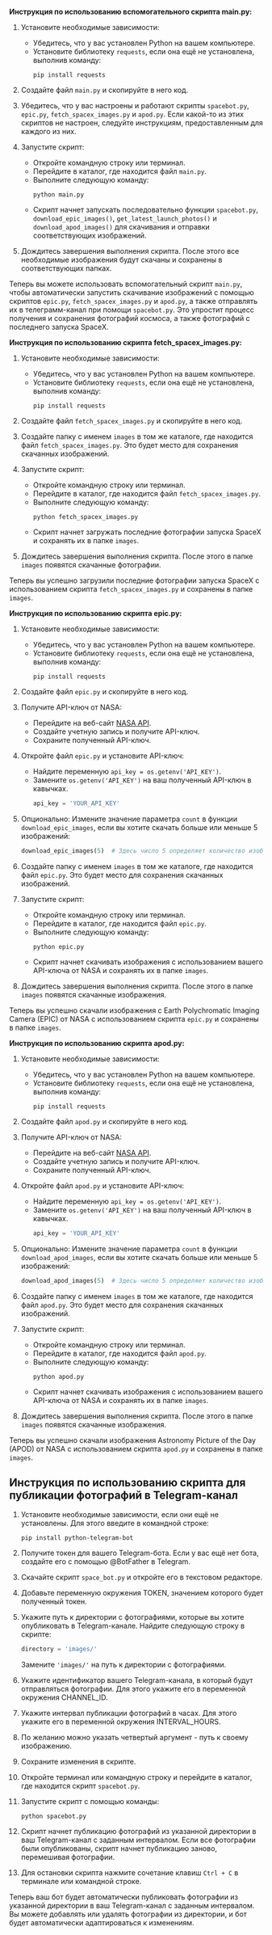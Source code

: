 **Инструкция по использованию вспомогательного скрипта main.py:**

1. Установите необходимые зависимости:
   - Убедитесь, что у вас установлен Python на вашем компьютере.
   - Установите библиотеку `requests`, если она ещё не установлена, выполнив команду:
     ```
     pip install requests
     ```

2. Создайте файл `main.py` и скопируйте в него код.

3. Убедитесь, что у вас настроены и работают скрипты `spacebot.py`, `epic.py`, `fetch_spacex_images.py` и `apod.py`. Если какой-то из этих скриптов не настроен, следуйте инструкциям, предоставленным для каждого из них.

4. Запустите скрипт:
   - Откройте командную строку или терминал.
   - Перейдите в каталог, где находится файл `main.py`.
   - Выполните следующую команду:
     ```
     python main.py
     ```
   - Скрипт начнет запускать последовательно функции `spacebot.py`, `download_epic_images()`, `get_latest_launch_photos()` и `download_apod_images()` для скачивания и отправки соответствующих изображений.

5. Дождитесь завершения выполнения скрипта. После этого все необходимые изображения будут скачаны и сохранены в соответствующих папках.

Теперь вы можете использовать вспомогательный скрипт `main.py`, чтобы автоматически запустить скачивание изображений с помощью скриптов `epic.py`, `fetch_spacex_images.py` и `apod.py`, а также отправлять их в телеграмм-канал при помощи `spacebot.py`. Это упростит процесс получения и сохранения фотографий космоса, а также фотографий с последнего запуска SpaceX.


**Инструкция по использованию скрипта fetch_spacex_images.py:**

1. Установите необходимые зависимости:
   - Убедитесь, что у вас установлен Python на вашем компьютере.
   - Установите библиотеку `requests`, если она ещё не установлена, выполнив команду:
     ```
     pip install requests
     ```

2. Создайте файл `fetch_spacex_images.py` и скопируйте в него код.

3. Создайте папку с именем `images` в том же каталоге, где находится файл `fetch_spacex_images.py`. Это будет место для сохранения скачанных изображений.

4. Запустите скрипт:
   - Откройте командную строку или терминал.
   - Перейдите в каталог, где находится файл `fetch_spacex_images.py`.
   - Выполните следующую команду:
     ```
     python fetch_spacex_images.py
     ```
   - Скрипт начнет загружать последние фотографии запуска SpaceX и сохранять их в папке `images`.

5. Дождитесь завершения выполнения скрипта. После этого в папке `images` появятся скачанные фотографии.

Теперь вы успешно загрузили последние фотографии запуска SpaceX с использованием скрипта `fetch_spacex_images.py` и сохранены в папке `images`.


**Инструкция по использованию скрипта epic.py:**

1. Установите необходимые зависимости:
   - Убедитесь, что у вас установлен Python на вашем компьютере.
   - Установите библиотеку `requests`, если она ещё не установлена, выполнив команду:
     ```
     pip install requests
     ```

2. Создайте файл `epic.py` и скопируйте в него код.

3. Получите API-ключ от NASA:
   - Перейдите на веб-сайт [NASA API](https://api.nasa.gov/).
   - Создайте учетную запись и получите API-ключ.
   - Сохраните полученный API-ключ.

4. Откройте файл `epic.py` и установите API-ключ:
   - Найдите переменную `api_key = os.getenv('API_KEY')`.
   - Замените `os.getenv('API_KEY')` на ваш полученный API-ключ в кавычках.
     ```python
     api_key = 'YOUR_API_KEY'
     ```

5. Опционально: Измените значение параметра `count` в функции `download_epic_images`, если вы хотите скачать больше или меньше 5 изображений:
   ```python
   download_epic_images(5)  # Здесь число 5 определяет количество изображений для скачивания
   ```

6. Создайте папку с именем `images` в том же каталоге, где находится файл `epic.py`. Это будет место для сохранения скачанных изображений.

7. Запустите скрипт:
   - Откройте командную строку или терминал.
   - Перейдите в каталог, где находится файл `epic.py`.
   - Выполните следующую команду:
     ```
     python epic.py
     ```
   - Скрипт начнет скачивать изображения с использованием вашего API-ключа от NASA и сохранять их в папке `images`.

8. Дождитесь завершения выполнения скрипта. После этого в папке `images` появятся скачанные изображения.

Теперь вы успешно скачали изображения с Earth Polychromatic Imaging Camera (EPIC) от NASA с использованием скрипта `epic.py` и сохранены в папке `images`.


**Инструкция по использованию скрипта apod.py:**

1. Установите необходимые зависимости:
   - Убедитесь, что у вас установлен Python на вашем компьютере.
   - Установите библиотеку `requests`, если она ещё не установлена, выполнив команду:
     ```
     pip install requests
     ```

2. Создайте файл `apod.py` и скопируйте в него код.

3. Получите API-ключ от NASA:
   - Перейдите на веб-сайт [NASA API](https://api.nasa.gov/).
   - Создайте учетную запись и получите API-ключ.
   - Сохраните полученный API-ключ.

4. Откройте файл `apod.py` и установите API-ключ:
   - Найдите переменную `api_key = os.getenv('API_KEY')`.
   - Замените `os.getenv('API_KEY')` на ваш полученный API-ключ в кавычках.
     ```python
     api_key = 'YOUR_API_KEY'
     ```

5. Опционально: Измените значение параметра `count` в функции `download_apod_images`, если вы хотите скачать больше или меньше 5 изображений:
   ```python
   download_apod_images(5)  # Здесь число 5 определяет количество изображений для скачивания
   ```

6. Создайте папку с именем `images` в том же каталоге, где находится файл `apod.py`. Это будет место для сохранения скачанных изображений.

7. Запустите скрипт:
   - Откройте командную строку или терминал.
   - Перейдите в каталог, где находится файл `apod.py`.
   - Выполните следующую команду:
     ```
     python apod.py
     ```
   - Скрипт начнет скачивать изображения с использованием вашего API-ключа от NASA и сохранять их в папке `images`.

8. Дождитесь завершения выполнения скрипта. После этого в папке `images` появятся скачанные изображения.

Теперь вы успешно скачали изображения Astronomy Picture of the Day (APOD) от NASA с использованием скрипта `apod.py` и сохранены в папке `images`.


## Инструкция по использованию скрипта для публикации фотографий в Telegram-канал

1. Установите необходимые зависимости, если они ещё не установлены. Для этого введите в командной строке:
   ```
   pip install python-telegram-bot
   ```

2. Получите токен для вашего Telegram-бота. Если у вас ещё нет бота, создайте его с помощью @BotFather в Telegram.

3. Скачайте скрипт `space_bot.py` и откройте его в текстовом редакторе.

4. Добавьте переменную окружения TOKEN, значением которого будет полученный токен.

5. Укажите путь к директории с фотографиями, которые вы хотите опубликовать в Telegram-канале. Найдите следующую строку в скрипте:
   ```python
   directory = 'images/'
   ```
   Замените `'images/'` на путь к директории с фотографиями.

6. Укажите идентификатор вашего Telegram-канала, в который будут отправляться фотографии. Для этого укажите его в переменной окружения CHANNEL_ID.

7. Укажите интервал публикации фотографий в часах. Для этого укажите его в переменной окружения INTERVAL_HOURS.
8. По желанию можно указать четвертый аргумент - путь к своему изображению.
9. Сохраните изменения в скрипте.

10. Откройте терминал или командную строку и перейдите в каталог, где находится скрипт `spacebot.py`.

11. Запустите скрипт с помощью команды:
    ```
    python spacebot.py
    ```

12. Скрипт начнет публикацию фотографий из указанной директории в ваш Telegram-канал с заданным интервалом. Если все фотографии были опубликованы, скрипт начнет публикацию заново, перемешивая фотографии.

13. Для остановки скрипта нажмите сочетание клавиш `Ctrl + C` в терминале или командной строке.

Теперь ваш бот будет автоматически публиковать фотографии из указанной директории в ваш Telegram-канал с заданным интервалом. Вы можете добавлять или удалять фотографии из директории, и бот будет автоматически адаптироваться к изменениям.